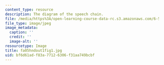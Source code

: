 ```yaml
---
content_type: resource
description: The diagram of the speech chain.
file: /media/https%3A/open-learning-course-data-rc.s3.amazonaws.com/6-542j-laboratory-on-the-physiology-acoustics-and-perception-of-speech-fall-2005/bf6d61adf83a77126306f31aa749bcbf_fa05hndout1fig1.jpg
file_type: image/jpeg
image_metadata:
  caption: ''
  credit: ''
  image-alt: ''
resourcetype: Image
title: fa05hndout1fig1.jpg
uid: bf6d61ad-f83a-7712-6306-f31aa749bcbf
---
```

